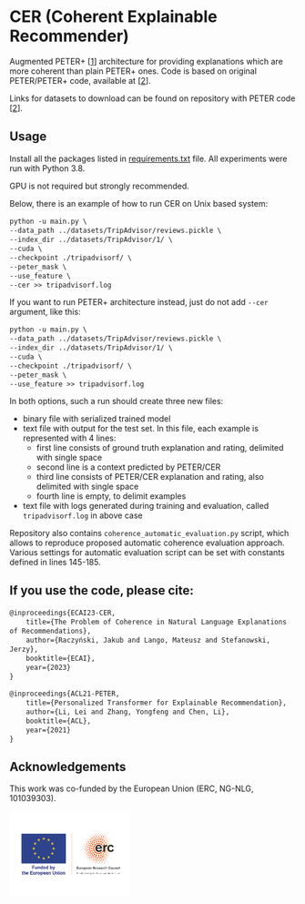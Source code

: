 # CER (Coherent Explainable Recommender)

Augmented PETER+ [[1]] architecture for providing explanations which are more coherent than plain PETER+ ones.
Code is based on original PETER/PETER+ code, available at [[2]].

Links for datasets to download can be found on repository with PETER code [[2]].

## Usage

Install all the packages listed in [requirements.txt](requirements.txt) file. All experiments were run
with Python 3.8.

GPU is not required but strongly recommended.

Below, there is an example of how to run CER on Unix based system:

```commandline
python -u main.py \
--data_path ../datasets/TripAdvisor/reviews.pickle \
--index_dir ../datasets/TripAdvisor/1/ \
--cuda \
--checkpoint ./tripadvisorf/ \
--peter_mask \
--use_feature \
--cer >> tripadvisorf.log
```

If you want to run PETER+ architecture instead, just do not add `--cer` argument, like this:

```commandline
python -u main.py \
--data_path ../datasets/TripAdvisor/reviews.pickle \
--index_dir ../datasets/TripAdvisor/1/ \
--cuda \
--checkpoint ./tripadvisorf/ \
--peter_mask \
--use_feature >> tripadvisorf.log
```

In both options, such a run should create three new files:
- binary file with serialized trained model
- text file with output for the test set. In this file, each example is represented with 4 lines:
  - first line consists of ground truth explanation and rating, delimited with single space
  - second line is a context predicted by PETER/CER
  - third line consists of PETER/CER explanation and rating, also delimited with single space
  - fourth line is empty, to delimit examples
- text file with logs generated during training and evaluation, called `tripadvisorf.log` in above case

Repository also contains `coherence_automatic_evaluation.py` script, which allows to reproduce
proposed automatic coherence evaluation approach. Various settings for automatic evaluation script
can be set with constants defined in lines 145-185.

## If you use the code, please cite:
```
@inproceedings{ECAI23-CER,
	title={The Problem of Coherence in Natural Language Explanations of Recommendations},
	author={Raczyński, Jakub and Lango, Mateusz and Stefanowski, Jerzy},
	booktitle={ECAI},
	year={2023}
}
```
```
@inproceedings{ACL21-PETER,
	title={Personalized Transformer for Explainable Recommendation},
	author={Li, Lei and Zhang, Yongfeng and Chen, Li},
	booktitle={ACL},
	year={2021}
}
```

## Acknowledgements
This work was co-funded by the European Union (ERC, NG-NLG, 101039303).

<img src="img/LOGO_ERC-FLAG_FP.png" alt="erc-logo" height="150"/>


[1]: https://lileipisces.github.io/files/ACL21-PETER-paper.pdf
[2]: https://github.com/lileipisces/PETER
